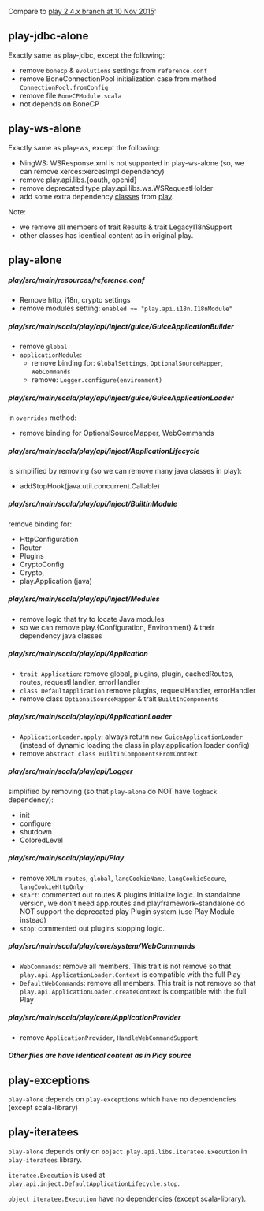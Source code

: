 Compare to [play 2.4.x branch at 10 Nov 2015](https://github.com/playframework/playframework/tree/baec3da/framework/src):

## play-jdbc-alone
Exactly same as play-jdbc, except the following:
+ remove `bonecp` & `evolutions` settings from `reference.conf`
+ remove BoneConnectionPool initialization case from method `ConnectionPool.fromConfig`
+ remove file `BoneCPModule.scala`
+ not depends on BoneCP

## play-ws-alone
Exactly same as play-ws, except the following:
+ NingWS: WSResponse.xml is not supported in play-ws-alone (so, we can remove xerces:xercesImpl dependency)
+ remove play.api.libs.{oauth, openid}
+ remove deprecated type play.api.libs.ws.WSRequestHolder
+ add some extra dependency [classes](play-ws/play-src-ex)
 from [play](https://github.com/playframework/playframework/tree/3bf2c14/framework/src/play).

 Note:
 + we remove all members of trait Results & trait LegacyI18nSupport
 + other classes has identical content as in original play.

## play-alone
##### play/src/main/resources/reference.conf
+ Remove http, i18n, crypto settings
+ remove modules setting: `enabled += "play.api.i18n.I18nModule"`

##### play/src/main/scala/play/api/inject/guice/GuiceApplicationBuilder
 + remove `global`
 + `applicationModule`:
 	- remove binding for: `GlobalSettings`, `OptionalSourceMapper`, `WebCommands`
 	- remove: `Logger.configure(environment)`

##### play/src/main/scala/play/api/inject/guice/GuiceApplicationLoader
in `overrides` method:
+ remove binding for OptionalSourceMapper, WebCommands

##### play/src/main/scala/play/api/inject/ApplicationLifecycle
is simplified by removing (so we can remove many java classes in play):
+ addStopHook(java.util.concurrent.Callable)

##### play/src/main/scala/play/api/inject/BuiltinModule
remove binding for:
+ HttpConfiguration
+ Router
+ Plugins
+ CryptoConfig
+ Crypto,
+ play.Application (java)

##### play/src/main/scala/play/api/inject/Modules
+ remove logic that try to locate Java modules
+ so we can remove play.{Configuration, Environment} & their dependency java classes

##### play/src/main/scala/play/api/Application
+ `trait Application`: remove global, plugins, plugin, cachedRoutes, routes, requestHandler, errorHandler
+ `class DefaultApplication` remove plugins, requestHandler, errorHandler
+ remove class `OptionalSourceMapper` & trait `BuiltInComponents`

##### play/src/main/scala/play/api/ApplicationLoader
+ `ApplicationLoader.apply`: always return `new GuiceApplicationLoader`
(instead of dynamic loading the class in play.application.loader config)
+ remove `abstract class BuiltInComponentsFromContext`

##### play/src/main/scala/play/api/Logger
simplified by removing (so that `play-alone` do NOT have `logback` dependency):
+ init
+ configure
+ shutdown
+ ColoredLevel

##### play/src/main/scala/play/api/Play
+ remove `XML`m `routes`, `global`, `langCookieName`, `langCookieSecure`, `langCookieHttpOnly`
+ `start`: commented out routes & plugins initialize logic.
In standalone version, we don't need app.routes
and playframework-standalone do NOT support the deprecated play Plugin system
(use Play Module instead)
+ `stop`: commented out plugins stopping logic.

##### play/src/main/scala/play/core/system/WebCommands
+ `WebCommands`: remove all members.
This trait is not remove so that `play.api.ApplicationLoader.Context` is compatible with the full Play
+ `DefaultWebCommands`: remove all members.
This trait is not remove so that `play.api.ApplicationLoader.createContext` is compatible with the full Play

##### play/src/main/scala/play/core/ApplicationProvider
+ remove `ApplicationProvider`, `HandleWebCommandSupport`

##### Other files are have identical content as in Play source

## play-exceptions
`play-alone` depends on `play-exceptions` which have no dependencies (except scala-library)

## play-iteratees
`play-alone` depends only on `object play.api.libs.iteratee.Execution` in `play-iteratees` library.

`iteratee.Execution` is used at `play.api.inject.DefaultApplicationLifecycle.stop`.

`object iteratee.Execution` have no dependencies (except scala-library).
